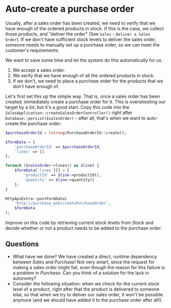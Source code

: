 # Auto-create a purchase order

Usually, after a sales order has been created, we need to verify that we have enough of the ordered products in stock. If this is the case, we collect those products, and "deliver the order" (See `Sales` - `Deliver a Sales Order`). If we don't have sufficient stock levels to deliver the sales order, someone needs to manually set up a purchase order, so we can meet the customer's requirements.

We want to save some time and let the system do this automatically for us.

1. We accept a sales order.
2. We verify that we have enough of all the ordered products in stock.
3. If we don't, we need to place a purchase order for the products that we don't have enough of.

Let's first set this up the simple way. That is, once a sales order has been created, immediately create a purchase order for it. This is overshooting our target by a lot, but it's a good start. Copy this code into the `SalesApplication::createSalesOrderController()` right after `Database::persist($salesOrder)` - after all, that's when we want to auto-create the purchase order:

```php
$purchaseOrderId = (string)PurchaseOrderId::create();

$formData = [
    'purchaseOrderId' => $purchaseOrderId,
    'lines' => []
];

foreach ($salesOrder->lines() as $line) {
    $formData['lines'][] = [
        'productId' => $line->productId(),
        'quantity' => $line->quantity()
    ];
}

HttpApiExtra::postFormData(
    'http://purchase_web/createPurchaseOrder',
    $formData
);
```

Improve on this code by retrieving current stock levels from *Stock* and decide whether or not a product needs to be added to the purchase order.

## Questions

- What have we done? We have created a direct, runtime dependency between *Sales* and *Purchase*! Not very smart, since the request for making a sales order might fail, even though the reason for this failure is a problem in *Purchase*. Can you think of a solution for the lack in autonomy?
- Consider the following situation: when we check for the current stock level of a product, right after that the product is delivered to someone else, so that when we try to deliver our sales order, it won't be possible anymore (and we should have added it to the purchase order after all!).
